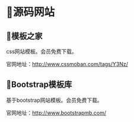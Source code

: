 # 🍧源码网站

## 🍦模板之家

css网站模板。会员免费下载。

官网地址：http://www.cssmoban.com/tags/Y3Nz/

## 🍧Bootstrap模板库

基于bootstrap网站模板。会员免费下载。

官网地址：http://www.bootstrapmb.com/